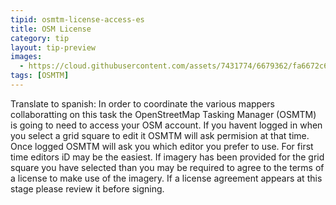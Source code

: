 ```yaml
---
tipid: osmtm-license-access-es
title: OSM License
category: tip
layout: tip-preview
images:
  - https://cloud.githubusercontent.com/assets/7431774/6679362/fa6672c6-cc1c-11e4-85a4-d51e5da60523.gif
tags: [OSMTM]
---
```


Translate to spanish: In order to coordinate the various mappers collaboratting on this task the OpenStreetMap Tasking Manager (OSMTM) is going to need to access your OSM account. If you havent logged in when you select a grid square to edit it OSMTM will ask permision at that time. Once logged OSMTM will ask you which editor you prefer to use. For first time editors iD may be the easiest. If imagery has been provided for the grid square you have selected than you may be required to agree to the terms of a license to make use of the imagery. If a license agreement appears at this stage please review it before signing. 



 
